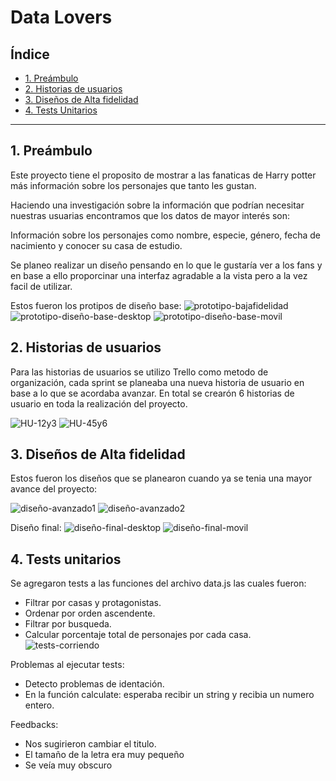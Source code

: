 # Data Lovers

## Índice

* [1. Preámbulo](#1-preámbulo)
* [2. Historias de usuarios](#2-historias-de-usuarios)
* [3. Diseños de Alta fidelidad](#3-diseños-de-alta-fidelidad)
* [4. Tests Unitarios](#4-tests-unitarios)

***

## 1. Preámbulo

Este proyecto tiene el proposito de mostrar a las fanaticas de Harry potter más información sobre los personajes
que tanto les gustan. 

Haciendo una investigación sobre la información que podrían necesitar nuestras usuarias encontramos que los datos de mayor interés son:

Información sobre los personajes como nombre, especie, género, fecha de nacimiento y conocer su casa de estudio.

Se planeo realizar un diseño pensando en lo que le gustaría ver a los fans y en base a ello proporcinar una interfaz agradable a la vista pero a la vez facil de utilizar.  

Estos fueron los protipos de diseño base:
![prototipo-bajafidelidad](https://trello.com/1/cards/63fe28cfed93f8a300708c2c/attachments/63fe29c3717331dc1e9f0a3f/download/Screenshot%5B2%5D-01.png)
![prototipo-diseño-base-desktop](./readme_img/design1-desktop.png)
![prototipo-diseño-base-movil](./readme_img/design1-movil.png)

## 2. Historias de usuarios

Para las historias de usuarios se utilizo Trello como metodo de organización, cada sprint se planeaba una nueva historia de usuario en base a lo que se acordaba avanzar. En total se crearón 6 historias de usuario en toda la realización del proyecto.

![HU-12y3](./readme_img/HU-1.png)
![HU-45y6](./readme_img/HU-2.png)

## 3. Diseños de Alta fidelidad
Estos fueron los diseños que se planearon cuando ya se tenia una mayor avance del proyecto:

![diseño-avanzado1](./readme_img/design2-desktop.png)
![diseño-avanzado2](./readme_img/design2-movil.png)

Diseño final:
![diseño-final-desktop](./readme_img/design3-desktop.png)
![diseño-final-movil](./readme_img/design3-movil.png)

## 4. Tests unitarios

Se agregaron tests a las funciones del archivo data.js las cuales fueron:
  * Filtrar por casas y protagonistas.
  * Ordenar por orden ascendente.
  * Filtrar por busqueda.
  * Calcular porcentaje total de personajes por cada casa.
![tests-corriendo](./readme_img/runTestspng.png)

Problemas al ejecutar tests:
 - Detecto problemas de identación.
 - En la función calculate: esperaba recibir un string y recibia un numero entero.

Feedbacks:
 - Nos sugirieron cambiar el titulo.
 - El tamaño de la letra era muy pequeño
 - Se veía muy obscuro